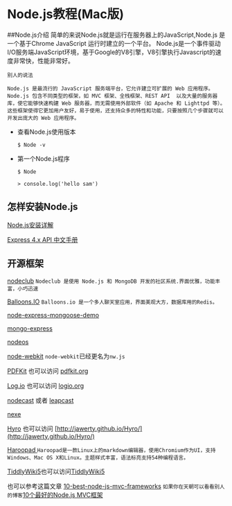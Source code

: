 # Node.js教程(Mac版)
##Node.js介绍 
	简单的来说Node.js就是运行在服务器上的JavaScript,Node.js 是一个基于Chrome JavaScript 运行时建立的一个平台。
	Node.js是一个事件驱动I/O服务端JavaScript环境，基于Google的V8引擎，V8引擎执行Javascript的速度非常快，性能非常好。
	
`别人的说法`
	
	Node.js 是最流行的 JavaScript 服务端平台，它允许建立可扩展的 Web 应用程序。Node.js 包含不同类型的框架，如 MVC 框架、全栈框架、REST API  以及大量的服务器库，使它能够快速构建 Web 服务器，而无需使用外部软件（如 Apache 和 Lighttpd 等）。这些框架使得它更加用户友好，易于使用，还支持众多的特性和功能，只要按照几个步骤就可以开发出庞大的 Web 应用程序。


*	查看Node.js使用版本
		
		$ Node -v
		
*	第一个Node.js程序
		
		$ Node
		
		> console.log('hello sam')
		
## 怎样安装Node.js

[Node.js安装详解](http://www.runoob.com/nodejs/nodejs-install-setup.html)

[Express 4.x API 中文手册](http://www.expressjs.com.cn/4x/api.html)

## 开源框架

[nodeclub](https://github.com/cnodejs/nodeclub) `Nodeclub 是使用 Node.js 和 MongoDB 开发的社区系统.界面优雅，功能丰富，小巧迅速`

[Balloons.IO](https://github.com/rickyrauch/Balloons.IO) `Balloons.io 是一个多人聊天室应用，界面美观大方，数据库用的Redis。`

[node-express-mongoose-demo](https://github.com/madhums/node-express-mongoose-demo)

[mongo-express](https://github.com/mongo-express/mongo-express)

[nodeos](https://github.com/nodeos/nodeos)

[node-webkit](https://github.com/nwjs/nw.js)   `node-webkit`已经更名为`nw.js`

[PDFKit](https://github.com/devongovett/pdfkit) 也可以访问 [pdfkit.org](http://pdfkit.org/)

[Log.io](https://github.com/NarrativeScience/Log.io) 也可以访问 [logio.org](http://logio.org/)

[nodecast](https://github.com/mauimauer/nodecast) 或者 [leapcast](https://github.com/dz0ny/leapcast)

[nexe](https://github.com/jaredallard/nexe)

[Hyro](https://github.com/jawerty/Hyro) 也可以访问 [http://jawerty.github.io/Hyro/](http://jawerty.github.io/Hyro/)

[Haroopad ](http://pad.haroopress.com/)  `Haroopad是一款Linux上的markdown编辑器，使用Chromium作为UI，支持Windows、Mac OS X和Linux。主题样式丰富，语法标亮支持54种编程语言。`

[TiddlyWiki5](https://github.com/Jermolene/TiddlyWiki5)也可以访问[TiddlyWiki5 ](http://tiddlywiki.com/) 


也可以参考这篇文章 [10-best-node-js-mvc-frameworks](http://devzum.com/2014/02/10-best-node-js-mvc-frameworks-for-javascript-developers/) `如果你在天朝可以看看别人的博客`[10个最好的Node.js MVC框架](http://www.cnblogs.com/lhb25/p/10-best-node-js-mvc-frameworks.html)









